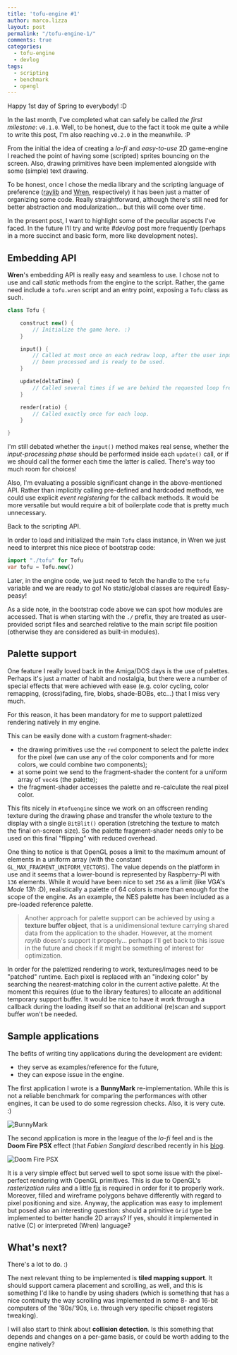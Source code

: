 ```yaml
---
title: 'tofu-engine #1'
author: marco.lizza
layout: post
permalink: "/tofu-engine-1/"
comments: true
categories: 
  - tofu-engine
  - devlog
tags: 
  - scripting
  - benchmark
  - opengl
---
```

Happy 1st day of Spring to everybody! :D

In the last month, I've completed what can safely be called *the first milestone*: `v0.1.0`. Well, to be honest, due to the fact it took me quite a while to write this post, I'm also reaching `v0.2.0` in the meanwhile. :P

From the initial the idea of creating a *lo-fi* and *easy-to-use* 2D game-engine I reached the point of having some (scripted) sprites bouncing on the screen. Also, drawing primitives have been implemented alongside with some (simple) text drawing.

To be honest, once I chose the media library and the scripting language of preference ([raylib](https://www.raylib.com/) and [Wren](https://github.com/wren-lang/wren), respectively) it has been just a matter of organizing some code. Really straightforward, although there's still need for better abstraction and modularization... but this will come over time.

In the present post, I want to highlight some of the peculiar aspects I've faced. In the future I'll try and write *#devlog* post more frequently (perhaps in a more succinct and basic form, more like development notes).

## Embedding API

**Wren**'s embedding API is really easy and seamless to use. I chose not to use and call *static* methods from the engine to the script. Rather, the game need include a `tofu.wren` script and an entry point, exposing a `Tofu` class as such.

```Dart
class Tofu {

    construct new() {
        // Initialize the game here. :)
    }

    input() {
        // Called at most once on each redraw loop, after the user input state has
        // been processed and is ready to be used.
    }

    update(deltaTime) {
        // Called several times if we are behind the requested loop frequency.
    }

    render(ratio) {
        // Called exactly once for each loop.
    }

}
```

I'm still debated whether the `input()` method makes real sense, whether the *input-processing phase* should be performed inside each `update()` call, or if we should call the former each time the latter is called. There's way too much room for choices!

Also, I'm evaluating a possible significant change in the above-mentioned API. Rather than implicitly calling pre-defined and hardcoded methods, we could use explicit *event registering* for the callback methods. It would be more versatile but would require a bit of boilerplate code that is pretty much unnecessary.

Back to the scripting API.

In order to load and initialized the main `Tofu` class instance, in Wren we just need to interpret this nice piece of bootstrap code:

```dart
import "./tofu" for Tofu
var tofu = Tofu.new()
```

Later, in the engine code, we just need to fetch the handle to the `tofu` variable and we are ready to go! No static/global classes are required! Easy-peasy!

As a side note, in the bootstrap code above we can spot how modules are accessed. That is when starting with the `./` prefix, they are treated as user-provided script files and searched relative to the main script file position (otherwise they are considered as built-in modules).

## Palette support

One feature I really loved back in the Amiga/DOS days is the use of palettes. Perhaps it's just a matter of habit and nostalgia, but there were a number of special effects that were achieved with ease (e.g. color cycling, color remapping, (cross)fading, fire, blobs, shade-BOBs, etc...) that I miss very much.

For this reason, it has been mandatory for me to support palettized rendering natively in my engine.

This can be easily done with a custom fragment-shader:

* the drawing primitives use the `red` component to select the palette index for the pixel (we can use any of the color components and for more colors, we could combine two components);
* at some point we send to the fragment-shader the content for a uniform array of `vec4`s (the palette);
* the fragment-shader accesses the palette and re-calculate the real pixel color.

This fits nicely in `#tofuengine` since we work on an offscreen rending texture during the drawing phase and transfer the whole texture to the display with a single `BitBlit()` operation (stretching the texture to match the final on-screen size). So the palette fragment-shader needs only to be used on this final "flipping" with reduced overhead.

One thing to notice is that OpenGL poses a limit to the maximum amount of elements in a uniform array (with the constant `GL_MAX_FRAGMENT_UNIFORM_VECTORS`). The value depends on the platform in use and it seems that a lower-bound is represented by Raspberry-PI with `136` elements. While it would have been nice to set `256` as a limit (like VGA's *Mode 13h* :D), realistically a palette of 64 colors is more than enough for the scope of the engine. As an example, the NES palette has been included as a pre-loaded reference palette.

> Another approach for palette support can be achieved by using a **texture buffer object**, that is a unidimensional texture carrying shared data from the application to the shader. However, at the moment *raylib* doesn's support it properly... perhaps I'll get back to this issue in the future and check if it might be something of interest for optimization.

In order for the palettized rendering to work, textures/images need to be "patched" runtime. Each pixel is replaced with an "indexing color" by searching the nearest-matching color in the current active palette. At the moment this requires (due to the library features) to allocate an additional temporary support buffer. It would be nice to have it work through a callback during the loading itself so that an additional (re)scan and support buffer won't be needed.

## Sample applications

The befits of writing tiny applications during the development are evident:

* they serve as examples/reference for the future,
* they can expose issue in the engine.

The first application I wrote is a **BunnyMark** re-implementation. While this is not a reliable benchmark for comparing the performances with other engines, it can be used to do some regression checks. Also, it is very cute. :)

![BunnyMark](/assets/videos/bunnymark.gif)

The second application is more in the league of the *lo-fi* feel and is the **Doom Fire PSX** effect (that *Fabien Sanglard* described recently in his [blog](http://fabiensanglard.net/doom_fire_psx/).

![Doom Fire PSX](/assets/videos/doom-fire-psx.gif)

It is a very simple effect but served well to spot some issue with the pixel-perfect rendering with OpenGL primitives. This is due to OpenGL's *rasterization rules* and a little [fix](http://glprogramming.com/red/appendixg.html#name1) is required in order for it to properly work. Moreover, filled and wireframe polygons behave differently with regard to pixel positioning and size. Anyway, the application was easy to implement but posed also an interesting question: should a primitive `Grid` type be implemented to better handle 2D arrays? If yes, should it implemented in native (C) or interpreted (Wren) language?

## What's next?

There's a lot to do. :)

The next relevant thing to be implemented is **tiled mapping support**. It should support camera placement and scrolling, as well, and this is something I'd like to handle by using shaders (which is something that has a nice continuity the way scrolling was implemented in some 8- and 16-bit computers of the '80s/'90s, i.e. through very specific chipset registers tweaking).

I will also start to think about **collision detection**. Is this something that depends and changes on a per-game basis, or could be worth adding to the engine natively?
